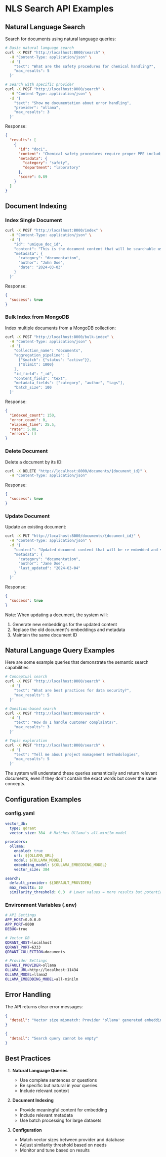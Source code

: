 # NLS Search API Examples

## Natural Language Search

Search for documents using natural language queries:

```bash
# Basic natural language search
curl -X POST "http://localhost:8000/search" \
  -H "Content-Type: application/json" \
  -d '{
    "text": "What are the safety procedures for chemical handling?",
    "max_results": 5
  }'

# Search with specific provider
curl -X POST "http://localhost:8000/search" \
  -H "Content-Type: application/json" \
  -d '{
    "text": "Show me documentation about error handling",
    "provider": "ollama",
    "max_results": 3
  }'
```

Response:
```json
{
  "results": [
    {
      "id": "doc1",
      "content": "Chemical safety procedures require proper PPE including...",
      "metadata": {
        "category": "safety",
        "department": "laboratory"
      },
      "score": 0.89
    }
  ]
}
```

## Document Indexing

### Index Single Document

```bash
curl -X POST "http://localhost:8000/index" \
  -H "Content-Type: application/json" \
  -d '{
    "id": "unique_doc_id",
    "content": "This is the document content that will be searchable using natural language queries.",
    "metadata": {
      "category": "documentation",
      "author": "John Doe",
      "date": "2024-03-03"
    }
  }'
```

Response:
```json
{
  "success": true
}
```

### Bulk Index from MongoDB

Index multiple documents from a MongoDB collection:

```bash
curl -X POST "http://localhost:8000/bulk-index" \
  -H "Content-Type: application/json" \
  -d '{
    "collection_name": "documents",
    "aggregation_pipeline": [
      {"$match": {"status": "active"}},
      {"$limit": 1000}
    ],
    "id_field": "_id",
    "content_field": "text",
    "metadata_fields": ["category", "author", "tags"],
    "batch_size": 100
  }'
```

Response:
```json
{
  "indexed_count": 150,
  "error_count": 0,
  "elapsed_time": 25.5,
  "rate": 5.88,
  "errors": []
}
```

### Delete Document

Delete a document by its ID:

```bash
curl -X DELETE "http://localhost:8000/documents/{document_id}" \
  -H "Content-Type: application/json"
```

Response:
```json
{
  "success": true
}
```

### Update Document

Update an existing document:

```bash
curl -X PUT "http://localhost:8000/documents/{document_id}" \
  -H "Content-Type: application/json" \
  -d '{
    "content": "Updated document content that will be re-embedded and searchable.",
    "metadata": {
      "category": "documentation",
      "author": "Jane Doe",
      "last_updated": "2024-03-04"
    }
  }'
```

Response:
```json
{
  "success": true
}
```

Note: When updating a document, the system will:
1. Generate new embeddings for the updated content
2. Replace the old document's embeddings and metadata
3. Maintain the same document ID

## Natural Language Query Examples

Here are some example queries that demonstrate the semantic search capabilities:

```bash
# Conceptual search
curl -X POST "http://localhost:8000/search" \
  -d '{
    "text": "What are best practices for data security?",
    "max_results": 5
  }'

# Question-based search
curl -X POST "http://localhost:8000/search" \
  -d '{
    "text": "How do I handle customer complaints?",
    "max_results": 3
  }'

# Topic exploration
curl -X POST "http://localhost:8000/search" \
  -d '{
    "text": "Tell me about project management methodologies",
    "max_results": 5
  }'
```

The system will understand these queries semantically and return relevant documents, even if they don't contain the exact words but cover the same concepts.

## Configuration Examples

### config.yaml
```yaml
vector_db:
  type: qdrant
  vector_size: 384  # Matches Ollama's all-minilm model

providers:
  ollama:
    enabled: true
    url: ${OLLAMA_URL}
    model: ${OLLAMA_MODEL}
    embedding_model: ${OLLAMA_EMBEDDING_MODEL}
    vector_size: 384

search:
  default_provider: ${DEFAULT_PROVIDER}
  max_results: 10
  similarity_threshold: 0.3  # Lower values = more results but potentially less relevant
```

### Environment Variables (.env)
```bash
# API Settings
APP_HOST=0.0.0.0
APP_PORT=8000
DEBUG=true

# Vector DB
QDRANT_HOST=localhost
QDRANT_PORT=6333
QDRANT_COLLECTION=documents

# Provider Settings
DEFAULT_PROVIDER=ollama
OLLAMA_URL=http://localhost:11434
OLLAMA_MODEL=llama2
OLLAMA_EMBEDDING_MODEL=all-minilm
```

## Error Handling

The API returns clear error messages:

```json
{
  "detail": "Vector size mismatch: Provider 'ollama' generated embedding of size 384, but vector DB expects 768"
}
```

```json
{
  "detail": "Search query cannot be empty"
}
```

## Best Practices

1. **Natural Language Queries**
   - Use complete sentences or questions
   - Be specific but natural in your queries
   - Include relevant context

2. **Document Indexing**
   - Provide meaningful content for embedding
   - Include relevant metadata
   - Use batch processing for large datasets

3. **Configuration**
   - Match vector sizes between provider and database
   - Adjust similarity threshold based on needs
   - Monitor and tune based on results